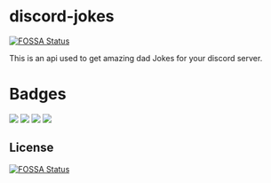 # discord-jokes
[![FOSSA Status](https://app.fossa.io/api/projects/git%2Bgithub.com%2FZaid-maker%2Fdiscord-jokes.svg?type=shield)](https://app.fossa.io/projects/git%2Bgithub.com%2FZaid-maker%2Fdiscord-jokes?ref=badge_shield)

This is an api used to get amazing dad Jokes for your discord server.
# Badges
![](https://img.shields.io/npm/v/discord-jokes)
![](https://img.shields.io/npm/dw/discord-jokes)
![](https://img.shields.io/npm/collaborators/discord-jokes)
![](https://img.shields.io/npm/l/discord-jokes)


## License
[![FOSSA Status](https://app.fossa.io/api/projects/git%2Bgithub.com%2FZaid-maker%2Fdiscord-jokes.svg?type=large)](https://app.fossa.io/projects/git%2Bgithub.com%2FZaid-maker%2Fdiscord-jokes?ref=badge_large)